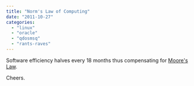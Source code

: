 ```yaml
---
title: "Norm's Law of Computing"
date: "2011-10-27"
categories: 
  - "linux"
  - "oracle"
  - "qdosmsq"
  - "rants-raves"
---
```


Software efficiency halves every 18 months thus compensating for [Moore's Law](http://en.wikipedia.org/wiki/Moore%27s_law "Moore's Law (Wikipedia)").

Cheers.
